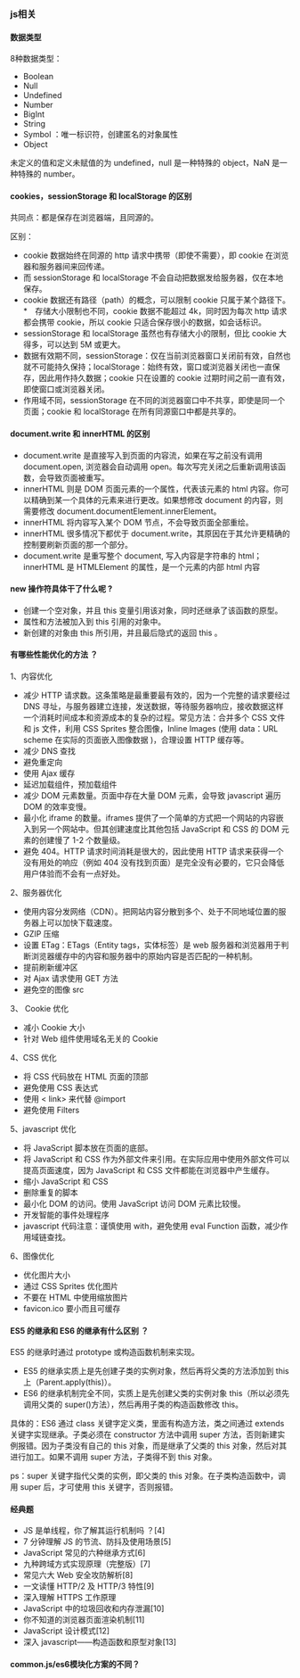 ### js相关
#### 数据类型
8种数据类型：
* Boolean
* Null
* Undefined
* Number
* BigInt
* String
* Symbol ：唯一标识符，创建匿名的对象属性
* Object

未定义的值和定义未赋值的为 undefined，null 是一种特殊的 object，NaN 是一种特殊的 number。

#### cookies，sessionStorage 和 localStorage 的区别
共同点：都是保存在浏览器端，且同源的。

区别：

* cookie 数据始终在同源的 http 请求中携带（即使不需要），即 cookie 在浏览器和服务器间来回传递。
* 而 sessionStorage 和 localStorage 不会自动把数据发给服务器，仅在本地保存。
* cookie 数据还有路径（path）的概念，可以限制 cookie 只属于某个路径下。
*　存储大小限制也不同，cookie 数据不能超过 4k，同时因为每次 http 请求都会携带 cookie，所以 cookie 只适合保存很小的数据，如会话标识。
* sessionStorage 和 localStorage 虽然也有存储大小的限制，但比 cookie 大得多，可以达到 5M 或更大。
* 数据有效期不同，sessionStorage：仅在当前浏览器窗口关闭前有效，自然也就不可能持久保持；localStorage：始终有效，窗口或浏览器关闭也一直保存，因此用作持久数据；cookie 只在设置的 cookie 过期时间之前一直有效，即使窗口或浏览器关闭。
* 作用域不同，sessionStorage 在不同的浏览器窗口中不共享，即使是同一个页面；cookie 和 localStorage 在所有同源窗口中都是共享的。


#### document.write 和 innerHTML 的区别
* document.write 是直接写入到页面的内容流，如果在写之前没有调用 document.open, 浏览器会自动调用 open。每次写完关闭之后重新调用该函数，会导致页面被重写。
* innerHTML 则是 DOM 页面元素的一个属性，代表该元素的 html 内容。你可以精确到某一个具体的元素来进行更改。如果想修改 document 的内容，则需要修改 document.documentElement.innerElement。
* innerHTML 将内容写入某个 DOM 节点，不会导致页面全部重绘。
* innerHTML 很多情况下都优于 document.write，其原因在于其允许更精确的控制要刷新页面的那一个部分。
* document.write 是重写整个 document, 写入内容是字符串的 html；innerHTML 是 HTMLElement 的属性，是一个元素的内部 html 内容

#### new 操作符具体干了什么呢 ?
* 创建一个空对象，并且 this 变量引用该对象，同时还继承了该函数的原型。
* 属性和方法被加入到 this 引用的对象中。
* 新创建的对象由 this 所引用，并且最后隐式的返回 this 。

#### 有哪些性能优化的方法 ？
1、内容优化
* 减少 HTTP 请求数。这条策略是最重要最有效的，因为一个完整的请求要经过 DNS 寻址，与服务器建立连接，发送数据，等待服务器响应，接收数据这样一个消耗时间成本和资源成本的复杂的过程。常见方法：合并多个 CSS 文件和 js 文件，利用 CSS Sprites 整合图像，Inline Images (使用 data：URL scheme 在实际的页面嵌入图像数据 )，合理设置 HTTP 缓存等。
* 减少 DNS 查找
* 避免重定向
* 使用 Ajax 缓存
* 延迟加载组件，预加载组件
* 减少 DOM 元素数量。页面中存在大量 DOM 元素，会导致 javascript 遍历 DOM 的效率变慢。
* 最小化 iframe 的数量。iframes 提供了一个简单的方式把一个网站的内容嵌入到另一个网站中。但其创建速度比其他包括 JavaScript 和 CSS 的 DOM 元素的创建慢了 1-2 个数量级。
* 避免 404。HTTP 请求时间消耗是很大的，因此使用 HTTP 请求来获得一个没有用处的响应（例如 404 没有找到页面）是完全没有必要的，它只会降低用户体验而不会有一点好处。

2、服务器优化
* 使用内容分发网络（CDN）。把网站内容分散到多个、处于不同地域位置的服务器上可以加快下载速度。
* GZIP 压缩
* 设置 ETag：ETags（Entity tags，实体标签）是 web 服务器和浏览器用于判断浏览器缓存中的内容和服务器中的原始内容是否匹配的一种机制。
* 提前刷新缓冲区
* 对 Ajax 请求使用 GET 方法
* 避免空的图像 src

3、 Cookie 优化
* 减小 Cookie 大小
* 针对 Web 组件使用域名无关的 Cookie

4、CSS 优化
* 将 CSS 代码放在 HTML 页面的顶部
* 避免使用 CSS 表达式
* 使用 < link> 来代替 @import
* 避免使用 Filters
  
5、javascript 优化
* 将 JavaScript 脚本放在页面的底部。
* 将 JavaScript 和 CSS 作为外部文件来引用。在实际应用中使用外部文件可以提高页面速度，因为 JavaScript 和 CSS 文件都能在浏览器中产生缓存。
* 缩小 JavaScript 和 CSS
* 删除重复的脚本
* 最小化 DOM 的访问。使用 JavaScript 访问 DOM 元素比较慢。
* 开发智能的事件处理程序
* javascript 代码注意：谨慎使用 with，避免使用 eval Function 函数，减少作用域链查找。
  
6、图像优化
* 优化图片大小
* 通过 CSS Sprites 优化图片
* 不要在 HTML 中使用缩放图片
* favicon.ico 要小而且可缓存

#### ES5 的继承和 ES6 的继承有什么区别 ？
 ES5 的继承时通过 prototype 或构造函数机制来实现。
* ES5 的继承实质上是先创建子类的实例对象，然后再将父类的方法添加到 this 上（Parent.apply(this)）。
* ES6 的继承机制完全不同，实质上是先创建父类的实例对象 this（所以必须先调用父类的 super()方法），然后再用子类的构造函数修改 this。

具体的：ES6 通过 class 关键字定义类，里面有构造方法，类之间通过 extends 关键字实现继承。子类必须在 constructor 方法中调用 super 方法，否则新建实例报错。因为子类没有自己的 this 对象，而是继承了父类的 this 对象，然后对其进行加工。如果不调用 super 方法，子类得不到 this 对象。

ps：super 关键字指代父类的实例，即父类的 this 对象。在子类构造函数中，调用 super 后，才可使用 this 关键字，否则报错。

#### 经典题
* JS 是单线程，你了解其运行机制吗 ？[4]
* 7 分钟理解 JS 的节流、防抖及使用场景[5]
* JavaScript 常见的六种继承方式[6]
* 九种跨域方式实现原理（完整版）[7]
* 常见六大 Web 安全攻防解析[8]
* 一文读懂 HTTP/2 及 HTTP/3 特性[9]
* 深入理解 HTTPS 工作原理
* JavaScript 中的垃圾回收和内存泄漏[10]
* 你不知道的浏览器页面渲染机制[11]
* JavaScript 设计模式[12]
* 深入 javascript——构造函数和原型对象[13]

#### common.js/es6模块化方案的不同？







